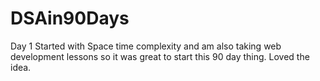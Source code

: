 # DSAin90Days
Day 1
Started with Space time complexity and am also taking web development lessons so it was great to start this 90 day thing. Loved the idea.
